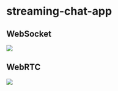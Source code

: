 # streaming-chat-app
## WebSocket
<img src="https://ko.javascript.info/article/websocket/websocket-handshake.svg">

## WebRTC
<img src="https://velog.velcdn.com/images/jsw4215/post/b6706bea-56de-4b49-b86d-65131aa0dad9/image.webp">

